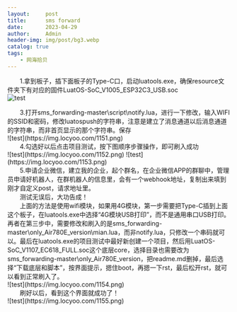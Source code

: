```yaml
---
layout:     post
title:      sms forward
date:       2023-04-29
author:     Admin
header-img: img/post/bg3.webp
catalog: true
tags:
    - 网海拾贝
---
```

&emsp;&emsp;1.拿到板子，插下面板子的Type-C口，启动luatools.exe，确保resource文件夹下有对应的固件LuatOS-SoC_V1005_ESP32C3_USB.soc
<br>
![test](https://img.locyoo.com/1148.png)
<br>
<div style="display:none">
&emsp;&emsp;2.打开https://push.luatos.org/，Github账号登录以后，直接建立消息通道，选择自定义post，参数如下，该自定义post是推送到企业微信机器人的，用的是群聊机器人的webhook，所以post格式必须符合腾讯的规范。
<br>
![test](https://img.locyoo.com/1149.png)
![test](https://img.locyoo.com/1150.png)
<br>
</div>
&emsp;&emsp;3.打开sms_forwarding-master\script\notify.lua，进行一下修改，输入WIFI的SSID和密码，修改luatospush的字符串，注意是建立了消息通道以后消息通道的字符串，而非首页显示的那个字符串。保存
<br>
![test](https://img.locyoo.com/1151.png)
<br>
&emsp;&emsp;4.勾选好以后点击项目测试，按下图顺序步骤操作，即可刷入成功
<br>
![test](https://img.locyoo.com/1152.png)
![test](https://img.locyoo.com/1153.png)
<br>
&emsp;&emsp;5.申请企业微信，建立我的企业，起个群名，在企业微信APP的群聊中，管理员申请好机器人，在群机器人的信息里，会有一个webhook地址，复制出来填到刚才自定义post，请求地址里。
<br>
&emsp;&emsp;测试无误后，大功告成！
<br>
&emsp;&emsp;上面的方法是使用wifi模块，如果用4G模块，第一步需要把Type-C插到上面这个板子，在luatools.exe中选择“4G模块USB打印”，而不是通用串口USB打印。再者在第三步中，需要修改和刷入的是sms_forwarding-master\only_Air780E_version\mian.lua，而非notify.lua，只修改一个串码就可以。最后在luatools.exe的项目测试中最好新创建一个项目，然后用LuatOS-SoC_V1107_EC618_FULL.soc这个底层core，选择目录也需要改为sms_forwarding-master\only_Air780E_version，把readme.md删掉，最后选择“下载底层和脚本”，按界面提示，摁住boot，再摁一下rst，最后松开rst，就可以看到正常刷入了。
<br>
![test](https://img.locyoo.com/1154.png)
<br>
&emsp;&emsp;刷好以后，看到这个界面就成功了！
<br>
![test](https://img.locyoo.com/1155.png)